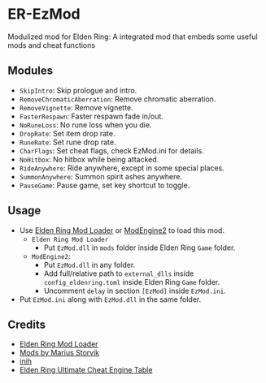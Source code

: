 # ER-EzMod
Modulized mod for Elden Ring: A integrated mod that embeds some useful mods and cheat functions

## Modules
* `SkipIntro`: Skip prologue and intro.
* `RemoveChromaticAberration`: Remove chromatic aberration.
* `RemoveVignette`: Remove vignette.
* `FasterRespawn`: Faster respawn fade in/out.
* `NoRuneLoss`: No rune loss when you die.
* `DropRate`: Set item drop rate.
* `RuneRate`: Set rune drop rate.
* `CharFlags`: Set cheat flags, check EzMod.ini for details.
* `NoHitbox`: No hitbox while being attacked.
* `RideAnywhere`: Ride anywhere, except in some special places.
* `SummonAnywhere`: Summon spirit ashes anywhere.
* `PauseGame`: Pause game, set key shortcut to toggle.

## Usage
* Use [Elden Ring Mod Loader](https://github.com/techiew/EldenRingModLoader) or [ModEngine2](https://github.com/soulsmods/ModEngine2) to load this mod.
  * `Elden Ring Mod Loader`
    * Put `EzMod.dll` in `mods` folder inside Elden Ring `Game` folder.
  * `ModEngine2`:
    * Put `EzMod.dll` in any folder.
    * Add full/relative path to `external_dlls` inside `config_eldenring.toml` inside Elden Ring `Game` folder.
    * Uncomment `delay` in section `[EzMod]` inside `EzMod.ini`.
* Put `EzMod.ini` along with `EzMod.dll` in the same folder.

## Credits
* [Elden Ring Mod Loader](https://www.nexusmods.com/eldenring/mods/117)
* [Mods by Marius Storvik](https://github.com/techiew/EldenRingMods)
* [inih](https://github.com/benhoyt/inih)
* [Elden Ring Ultimate Cheat Engine Table](https://www.nexusmods.com/eldenring/mods/48)
